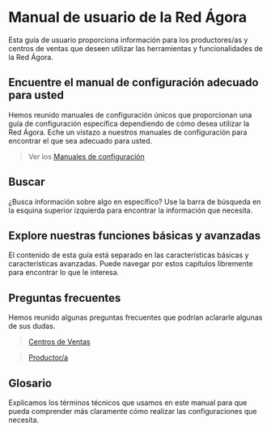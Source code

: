 # Manual de usuario de la Red Ágora

Esta guía de usuario proporciona información para los productores/as y centros de ventas que deseen utilizar las herramientas y funcionalidades de la Red Ágora.

## Encuentre el manual de configuración adecuado para usted
Hemos reunido manuales de configuración únicos que proporcionan una guía de configuración específica dependiendo de cómo desea utilizar la Red Ágora. Eche un vistazo a nuestros manuales de configuración para encontrar el que sea adecuado para usted.

> Ver los [Manuales de configuración](/setup-manuals.md)

## Buscar
¿Busca información sobre algo en específico? Use la barra de búsqueda en la esquina superior izquierda para encontrar la información que necesita.

## Explore nuestras funciones básicas y avanzadas
El contenido de esta guía está separado en las características básicas y características avanzadas. Puede navegar por estos capítulos libremente para encontrar lo que le interesa.

## Preguntas frecuentes
Hemos reunido algunas preguntas frecuentes que podrían aclararle algunas de sus dudas.

> [Centros de Ventas](/hub-faqs.md)

> [Productor/a](/producer-faqs.md)

## Glosario
Explicamos los términos técnicos que usamos en este manual para que pueda comprender más claramente cómo realizar las configuraciones que necesita.

